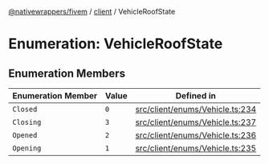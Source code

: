 [@nativewrappers/fivem](../../README.md) / [client](../README.md) / VehicleRoofState

# Enumeration: VehicleRoofState

## Enumeration Members

| Enumeration Member | Value | Defined in |
| ------ | ------ | ------ |
| `Closed` | `0` | [src/client/enums/Vehicle.ts:234](https://github.com/nativewrappers/fivem/blob/a98996c0c5fa01724c4f2137e7528f7f3c03bc27/src/client/enums/Vehicle.ts#L234) |
| `Closing` | `3` | [src/client/enums/Vehicle.ts:237](https://github.com/nativewrappers/fivem/blob/a98996c0c5fa01724c4f2137e7528f7f3c03bc27/src/client/enums/Vehicle.ts#L237) |
| `Opened` | `2` | [src/client/enums/Vehicle.ts:236](https://github.com/nativewrappers/fivem/blob/a98996c0c5fa01724c4f2137e7528f7f3c03bc27/src/client/enums/Vehicle.ts#L236) |
| `Opening` | `1` | [src/client/enums/Vehicle.ts:235](https://github.com/nativewrappers/fivem/blob/a98996c0c5fa01724c4f2137e7528f7f3c03bc27/src/client/enums/Vehicle.ts#L235) |
